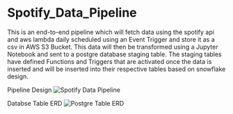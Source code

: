 # Spotify_Data_Pipeline
This is an end-to-end pipeline which will fetch data using the spotify api and aws lambda daily scheduled using an Event Trigger and store it as a csv in AWS S3 Bucket. This data will then be transformed using a Jupyter Notebook and sent to a postgre database staging table. The staging tables have defined Functions and Triggers that are activated once the data is inserted and will be inserted into their respective tables based on snowflake design.

Pipeline Design
![Spotify Data Pipeline](https://github.com/user-attachments/assets/b4ed2571-e162-41ce-816f-a06614257084)

Databse Table ERD
![Postgre Table ERD](https://github.com/user-attachments/assets/ceda1c7e-5be4-4908-a162-7ae33768c310)

